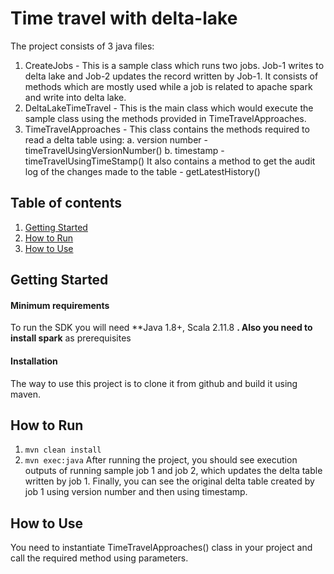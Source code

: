 # Time travel with delta-lake
  
The project consists of 3 java files:
1. CreateJobs - This is a sample class which runs two jobs. Job-1 writes to delta lake and Job-2 updates the record written by Job-1.
It consists of methods which are mostly used while a job is related to apache spark and write into delta lake.  
2. DeltaLakeTimeTravel - This is the main class which would execute the sample class using the methods provided in TimeTravelApproaches. 
3. TimeTravelApproaches - This class contains the methods required to read a delta table using:
a. version number - timeTravelUsingVersionNumber()
b. timestamp - timeTravelUsingTimeStamp()
It also contains a method to get the audit log of the changes made to the table - getLatestHistory()

## Table of contents  
1. [Getting Started](#Getting-Started) 
2. [How to Run](#How-to-Run) 
3. [How to Use](#How-to-Use)  
 

  
## Getting Started  
#### Minimum requirements  
To run the SDK you will need  **Java 1.8+, Scala 2.11.8 **.   Also you need to install spark** as prerequisites
  
#### Installation  
The way to use this project is to clone it from github and build it using maven.

## How to Run 
1. ```mvn clean install```
2. ```mvn exec:java```
After running the project, you should see execution outputs of running sample job 1 and job 2, which updates the delta table written by job 1.
Finally, you can see the original delta table created by job 1 using version number and then using timestamp.

## How to Use
You need to instantiate TimeTravelApproaches() class in your project and call the required method using parameters.
